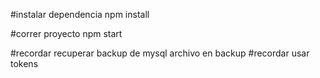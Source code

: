 #instalar dependencia
  npm install

#correr proyecto
  npm start

#recordar recuperar backup de mysql archivo en backup 
#recordar usar tokens
  
